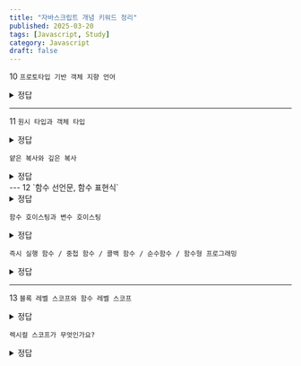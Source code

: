 ```yaml
---
title: "자바스크립트 개념 키워드 정리"
published: 2025-03-20
tags: [Javascript, Study]
category: Javascript
draft: false
---
```


10
 `프로토타입 기반 객체 지향 언어`
 <details>
<summary>정답</summary>

클래스 기반 객체지향 언어와 다르게 자바스크립트는 프로토타입 기반 객체 지향 언어다.
클래스 기반 객체지향 언어는 클래스를 기반으로 인스턴스를 생성하지만 자바스크립트는 프로토타입 기반이라 더 다양한 방법으로 객체를  생성할 수 있다.

프로토타입 기반 객체지향 언어는 클래스 없이 객체를 직접 생성하고, 다른 객체를 프로토타입으로 상속받아 확장하는 방식을 따른다. 자바스크립트에서는 모든 객체가 `[[Prototype]]` 내부 슬롯을 가지며, 이를 통해 다른 객체의 속성을 상속받을 수 있다. 이를 **프로토타입 체인(Prototype Chain)** 이라고 하며, 객체가 특정 프로퍼티를 찾을 때 **자신에게 없으면 부모(프로토타입) 객체에서 탐색**하는 방식으로 동작한다.

</details>

---
11
 `원시 타입과 객체 타입`
  <details>
<summary>정답</summary>

원시 타입(Primitive Type)은 값이 직접 저장되며 불변(immutable)한 데이터로, `string`, `number`, `boolean`, `null`, `undefined`, `symbol`, `bigint`가 있다. 

반면, 객체 타입(Object Type)은 **참조(reference)로 저장되며, 가변(mutable)한 특성을 가진다.** 객체, 배열, 함수 등이 이에 해당하며, 한 번 생성된 객체는 메모리 주소를 공유하므로 값 변경이 가능하다.

➕ 객체 타입의 프로퍼티로 원시 타입 값이 할당되면, 객체는 가변적(mutable)이므로 변경될 수 있다. 
그냥 원시 타입 변수의 경우 새로운 값을 할당하면 기존 값이 변경되는 것이 아니라, 새로운 메모리 공간이 생성되어 할당된다.
(원시값과 객체의 값 저장 동작 글 참고)

</details>

`얕은 복사와 깊은 복사`
 <details>
<summary>정답</summary>

얕은 복사(Shallow Copy)는 객체의 참조값만 복사하여 원본과 동일한 메모리 주소를 공유한다. `Object.assign()`, 전개 연산자(`...`) 등이 얕은 복사를 수행한다. 

깊은 복사(Deep Copy)는 객체 내부의 모든 속성을 새로운 메모리 공간에 복사하는 방식이며, `JSON.parse(JSON.stringify(obj))`, `structuredClone()` 등을 사용하면 원본과 완전히 독립적인 객체를 생성할 수 있다.

</details>
---
12
`함수 선언문, 함수 표현식`
 <details>
<summary>정답</summary>

함수 선언문(Function Declaration)은 `function func() {}` 형태이며, 
호이스팅 시 함수 전체가 메모리에 저장되어 선언 전에 호출할 수 있다. 

함수 표현식(Function Expression)은 `const func = function() {};`처럼 변수를 할당하는 방식이며, 
호이스팅 시 `undefined`가 할당되어 선언 전에 호출하면 오류가 발생한다.

</details>

 `함수 호이스팅과 변수 호이스팅`
  <details>
<summary>정답</summary>

자바스크립트에서 함수 선언문은 선언과 동시에 메모리에 저장되므로, 선언 이전에도 호출할 수 있다(함수 호이스팅). 
반면, 변수 호이스팅은 선언만 위로 끌어올려지고, `var`는 `undefined`로 초기화되며, `let`과 `const`는 TDZ(Temporal Dead Zone)에 의해 초기화 전 접근하면 `ReferenceError`가 발생한다.

</details>

 `즉시 실행 함수 / 중첩 함수 / 콜백 함수 / 순수함수 / 함수형 프로그래밍`
 <details>
<summary>정답</summary>

- 즉시 실행 함수(IIFE)는 선언과 동시에 실행되는 함수로, 전역 변수 오염을 방지한다. 
- 중첩 함수(Nested Function)는 다른 함수 내부에 정의된 함수이며, 클로저를 형성할 수 있다. 
- 콜백 함수(Callback Function)는 다른 함수의 인자로 전달되는 함수로, 비동기 처리와 이벤트 핸들링에서 많이 사용된다. 
- 순수 함수(Pure Function)는 외부 상태를 변경하지 않으며, 같은 입력에 대해 항상 같은 결과를 반환하는 함수다. 
- 함수형 프로그래밍(Functional Programming)은 순수 함수와 불변성을 중시하며, 고차 함수를 적극 활용하는 패러다임이다.

</details>

---
13
`블록 레벨 스코프와 함수 레벨 스코프`
 <details>
<summary>정답</summary>

블록 레벨 스코프(Block-Level Scope)는 `{}` 블록 내에서 선언된 변수만 유효하며, `let`, `const`가 이를 따른다. 
반면, 함수 레벨 스코프(Function-Level Scope)는 변수가 함수 내부에서만 유효한 스코프를 의미하며, `var`가 이에 해당한다. ES6 이후에는 블록 레벨 스코프를 가지는 `let`, `const`가 권장된다.

</details>


`렉시컬 스코프가 무엇인가요?`
<details>
<summary>정답</summary>

렉시컬 스코프(Lexical Scope)는 함수가 선언된 위치를 기준으로 변수의 유효 범위(Scope)가 결정되는 방식을 의미한다. 
즉, 함수가 어디서 호출되었는지가 아니라, 어디서 선언되었는지가 중요하다. 

자바스크립트는 렉시컬 스코프를 따르므로, 함수 내부에서 변수를 찾을 때 자신의 스코프에서 먼저 찾고, 없으면 바깥(상위) 스코프에서 찾는다. 
이를 스코프 체인(Scope Chain) 이라고 한다.
</details>